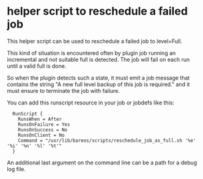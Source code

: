 # helper script to reschedule a failed job

This helper script can be used to reschedule a failed job 
to level=Full.

This kind of situation is encountered often by plugin job
running an incremental and not suitable full is detected.
The job will fail on each run until a valid full is done.

So when the plugin detects such a state, it must emit a
job message that contains the string "A new full level
backup of this job is required." and it must ensure to
terminate the job with failure.

You can add this runscript resource in your job or jobdefs like this:

```
  RunScript {
    RunsWhen = After
    RunsOnFailure = Yes
    RunsOnSuccess = No
    RunsOnClient = No
    Command = "/usr/lib/bareos/scripts/reschedule_job_as_full.sh '%e' '%i' '%n' '%l' '%t'"
  }
```

An additional last argument on the command line can be a path for a debug log file.
